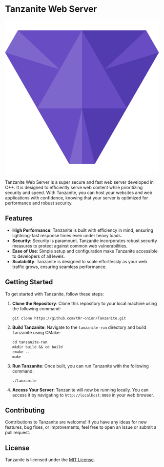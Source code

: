 # Tanzanite Web Server

![Tanzanite Logo](tanzanite-run/assets/tanzanite.png)

Tanzanite Web Server is a super secure and fast web server developed in C++. It is designed to efficiently serve web content while prioritizing security and speed. With Tanzanite, you can host your websites and web applications with confidence, knowing that your server is optimized for performance and robust security.

## Features

- **High Performance**: Tanzanite is built with efficiency in mind, ensuring lightning-fast response times even under heavy loads.
- **Security**: Security is paramount. Tanzanite incorporates robust security measures to protect against common web vulnerabilities.
- **Ease of Use**: Simple setup and configuration make Tanzanite accessible to developers of all levels.
- **Scalability**: Tanzanite is designed to scale effortlessly as your web traffic grows, ensuring seamless performance.

## Getting Started

To get started with Tanzanite, follow these steps:

1. **Clone the Repository**: Clone this repository to your local machine using the following command:
   ```
   git clone https://github.com/t0r-onion/Tanzanite.git
   ```

2. **Build Tanzanite**: Navigate to the `tanzanite-run` directory and build Tanzanite using CMake:
   ```
   cd tanzanite-run
   mkdir build && cd build
   cmake ..
   make
   ```

3. **Run Tanzanite**: Once built, you can run Tanzanite with the following command:
   ```
   ./tanzanite
   ```

4. **Access Your Server**: Tanzanite will now be running locally. You can access it by navigating to `http://localhost:8080` in your web browser.

## Contributing

Contributions to Tanzanite are welcome! If you have any ideas for new features, bug fixes, or improvements, feel free to open an issue or submit a pull request.

## License

Tanzanite is licensed under the [MIT License](LICENSE).

